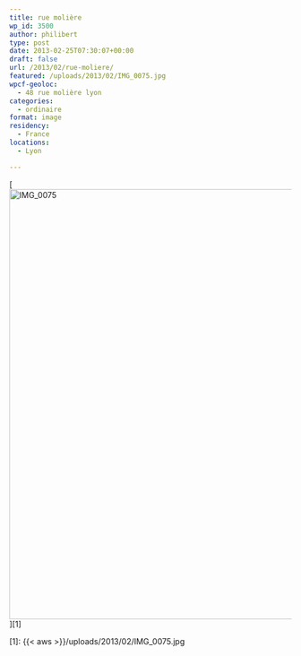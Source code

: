 ```yaml
---
title: rue molière
wp_id: 3500
author: philibert
type: post
date: 2013-02-25T07:30:07+00:00
draft: false
url: /2013/02/rue-moliere/
featured: /uploads/2013/02/IMG_0075.jpg
wpcf-geoloc:
  - 48 rue molière lyon
categories:
  - ordinaire
format: image
residency:
  - France
locations:
  - Lyon

---
```

[<img src="{{< aws >}}/uploads/2013/02/IMG_0075-1024x768.jpg" alt="IMG_0075" width="1024" height="768" class="alignleft size-large wp-image-3501" srcset="{{< aws >}}/uploads/2013/02/IMG_0075-1024x768.jpg 1024w, {{< aws >}}/uploads/2013/02/IMG_0075-300x225.jpg 300w, {{< aws >}}/uploads/2013/02/IMG_0075-263x197.jpg 263w, {{< aws >}}/uploads/2013/02/IMG_0075-650x487.jpg 650w" sizes="(max-width: 1024px) 100vw, 1024px" />][1]

 [1]: {{< aws >}}/uploads/2013/02/IMG_0075.jpg